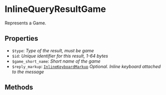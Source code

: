 # InlineQueryResultGame	

Represents a Game.	

## Properties	

- `$type`: _Type of the result, must be game_
- `$id`: _Unique identifier for this result, 1-64 bytes_
- `$game_short_name`: _Short name of the game_
- `$reply_markup`: [`InlineKeyboardMarkup`](InlineKeyboardMarkup.md) _Optional. Inline keyboard attached to the message_

## Methods	
